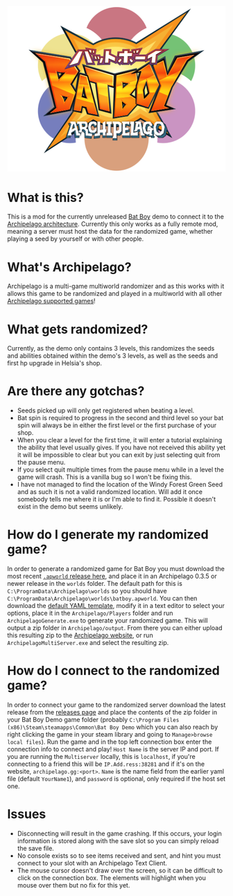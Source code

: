 ![Archipelago Batboy Image](/docs/BatBoy_AP_Logo_layered.png)
# What is this?
This is a mod for the currently unreleased [Bat Boy](https://store.steampowered.com/app/1709350/Bat_Boy/) demo to connect it to the
[Archipelago architecture](https://github.com/ArchipelagoMW/Archipelago). Currently this only works as a fully remote mod, meaning a server must host the data for the
randomized game, whether playing a seed by yourself or with other people.

# What's Archipelago?
Archipelago is a multi-game multiworld randomizer and as this works with it allows this game to be randomized and played in a multiworld with all other
[Archipelago supported games](https://archipelago.gg/games)!

# What gets randomized?
Currently, as the demo only contains 3 levels, this randomizes the seeds and abilities obtained within
the demo's 3 levels, as well as the seeds and first hp upgrade in Helsia's shop.

# Are there any gotchas?
* Seeds picked up will only get registered when beating a level.
* Bat spin is required to progress in the second and third level so your bat spin will always be in either the first level or the first purchase of your shop.
* When you clear a level for the first time, it will enter a tutorial explaining the ability that level usually gives.
If you have not received this ability yet it will be impossible to clear but you can exit by just selecting quit from the pause menu.
* If you select quit multiple times from the pause menu while in a level the game will crash. This is a vanilla bug
so I won't be fixing this.
* I have not managed to find the location of the Windy Forest Green Seed and as such it is not a valid randomized location. Will add it once somebody tells me
where it is or I'm able to find it. Possible it doesn't exist in the demo but seems unlikely.

# How do I generate my randomized game?
In order to generate a randomized game for Bat Boy you must download the most recent [`.apworld` release here](/releases), and place it in an Archipelago 0.3.5 or newer
release in the `worlds` folder. The default path for this is `C:\ProgramData\Archipelago\worlds` so you should have `C:\ProgramData\Archipelago\worlds\batboy.apworld`.
You can then download the [default YAML template](/releases), modify it in a text editor to select your options, place it in the `Archipelago/Players` folder and run
`ArchipelagoGenerate.exe` to generate your randomized game. This will output a zip folder in `Archipelago/output`. From there you can either upload this resulting
zip to the [Archipelago website](https://archipelago.gg/), or run `ArchipelagoMultiServer.exe` and select the resulting zip.

# How do I connect to the randomized game?
In order to connect your game to the randomized server download the latest release from the [releases page](/releases) and place the contents of the zip folder in your
Bat Boy Demo game folder (probably `C:\Program Files (x86)\Steam\steamapps\Common\Bat Boy Demo` which you can also reach by right clicking the game in
your steam library and going to `Manage>browse local files`). Run the game and in the top left connection box enter the connection info to connect and play! `Host Name` is the server IP and port.
If you are running the `Multiserver` locally, this is `localhost`, if you're connecting to a friend this will be `IP.Add.ress:38281` and if it's on the website,
`archipelago.gg:<port>`. `Name` is the name field from the earlier yaml file (default `YourName1`), and `password` is optional, only required if the host set one.

# Issues
* Disconnecting will result in the game crashing. If this occurs, your login information is stored along with the save slot so you can simply reload the save file.
* No console exists so to see items received and sent, and hint you must connect to your slot with an Archipelago Text Client.
* The mouse cursor doesn't draw over the screen, so it can be difficult to click on the connection box. The elements will highlight when you mouse over them but no fix for this yet.
